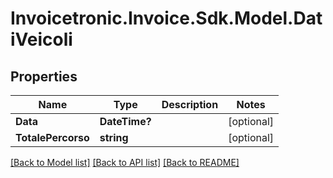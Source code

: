 # Invoicetronic.Invoice.Sdk.Model.DatiVeicoli

## Properties

Name | Type | Description | Notes
------------ | ------------- | ------------- | -------------
**Data** | **DateTime?** |  | [optional] 
**TotalePercorso** | **string** |  | [optional] 

[[Back to Model list]](../README.md#documentation-for-models) [[Back to API list]](../README.md#documentation-for-api-endpoints) [[Back to README]](../README.md)

